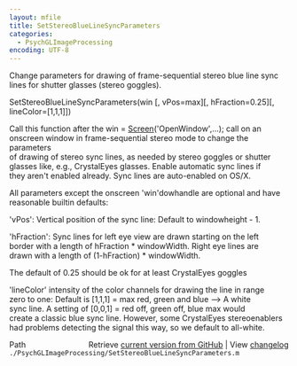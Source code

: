 ```yaml
---
layout: mfile
title: SetStereoBlueLineSyncParameters
categories:
  - PsychGLImageProcessing
encoding: UTF-8
---
```


Change parameters for drawing of frame-sequential stereo blue line sync lines for shutter glasses (stereo goggles).  

SetStereoBlueLineSyncParameters(win [, vPos=max][, hFraction=0.25][, lineColor=[1,1,1]])  

Call this function after the win = [Screen](/docs/Screen)('OpenWindow',...); call on an  
onscreen window in frame-sequential stereo mode to change the parameters  
of drawing of stereo sync lines, as needed by stereo goggles or shutter  
glasses like, e.g., CrystalEyes glasses. Enable automatic sync lines if  
they aren't enabled already. Sync lines are auto-enabled on OS/X.  

All parameters except the onscreen 'win'dowhandle are optional and have  
reasonable builtin defaults:  

'vPos': Vertical position of the sync line: Default to windowheight - 1.  

'hFraction': Sync lines for left eye view are drawn starting on the left  
border with a length of hFraction \* windowWidth. Right eye lines are  
drawn with a length of (1-hFraction) \* windowWidth.  

The default of 0.25 should be ok for at least CrystalEyes goggles  

'lineColor' intensity of the color channels for drawing the line in range  
zero to one: Default is [1,1,1] = max red, green and blue --\> A white  
sync line. A setting of [0,0,1] = red off, green off, blue max would  
create a classic blue sync line. However, some CrystalEyes stereoenablers  
had problems detecting the signal this way, so we default to all-white.  



<div class="code_header" style="text-align:right;">
  <span style="float:left;">Path&nbsp;&nbsp;</span> <span class="counter">Retrieve <a href=
  "https://raw.github.com/Psychtoolbox-3/Psychtoolbox-3/beta/./PsychGLImageProcessing/SetStereoBlueLineSyncParameters.m">current version from GitHub</a> | View <a href=
  "https://github.com/Psychtoolbox-3/Psychtoolbox-3/commits/beta/./PsychGLImageProcessing/SetStereoBlueLineSyncParameters.m">changelog</a></span>
</div>
<div class="code">
  <code>./PsychGLImageProcessing/SetStereoBlueLineSyncParameters.m</code>
</div>
